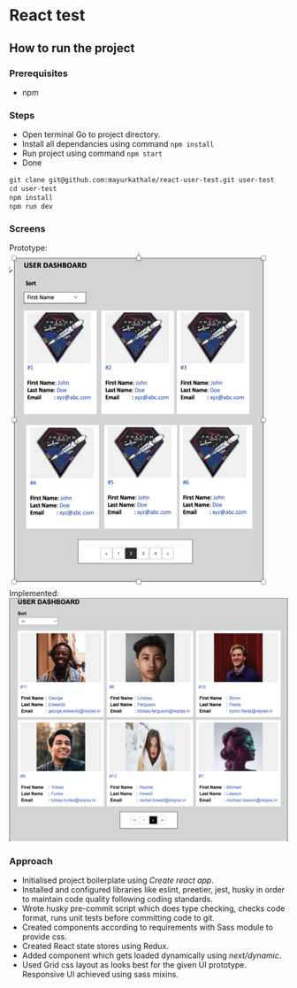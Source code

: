 # React test

## How to run the project

### Prerequisites

- npm

### Steps

- Open terminal Go to project directory.
- Install all dependancies using command `npm install`
- Run project using command `npm start`
- Done

```
git clone git@github.com:mayurkathale/react-user-test.git user-test
cd user-test
npm install
npm run dev
```

### Screens

Prototype:
![localImage](./public/1.png)
Implemented:
![localImage](./public/2.png)

### Approach

- Initialised project boilerplate using _Create react app_.
- Installed and configured libraries like eslint, preetier, jest, husky in order to maintain code quality following coding standards.
- Wrote husky pre-commit script which does type checking, checks code format, runs unit tests before committing code to git.
- Created components according to requirements with Sass module to provide css.
- Created React state stores using Redux.
- Added <Loading /> component which gets loaded dynamically using _next/dynamic_.
- Used Grid css layout as looks best for the given UI prototype. Responsive UI achieved using sass mixins.
